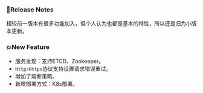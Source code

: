 ### 📒Release Notes
相较前一版本有很多功能加入，但个人认为也都是基本的特性，所以还是归为小版本更新。
### 💥New Feature 
- 服务发现：支持ETCD、Zookeeper。
- `Http/Https`协议支持设置请求错误重试。
- 增加了熔断策略。
- 新增部署方式：K8s部署。
